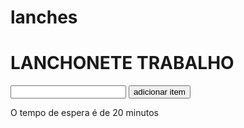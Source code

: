 # lanches
<!DOCTYPE html>
<html lang="en">

<head>
    <meta charset="UTF-8">
    <meta http-equiv="X-UA-Compatible" content="IE=edge">
    <meta name="viewport" content="width=device-width, initial-scale=1.0">
    <title>Document</title>
</head>

<body>
    <h1>LANCHONETE TRABALHO</h1>
    <p id="texto"></p>
    <ul id="lista"></ul>
    <input id="input" type="text"/>
    <button onclick="adicionarItem()">adicionar item</button>
    <p>O tempo de espera é de 20 minutos</p>
    <script>


        let lista = []
        function adicionarItem(produto) {
            let produtoimput=document.getElementById("input")
            lista.push(produtoimput.value)
            mostrarlista(lista)
        }
        alert('BEM VINDO')
        var texto = document.getElementById("texto")
        texto.innerText = 'Ola oque gostaria de pedir'


        function mostrarlista(lista) {


            let listaEL = document.getElementById("lista")
            let conteudo = ""
            lista.forEach(Comida => {
                conteudo += '<li>' + Comida + '</li>'
            })
            listaEL.innerHTML = conteudo
        }
        mostrarlista(lista)



    </script>
</body>

</html>
